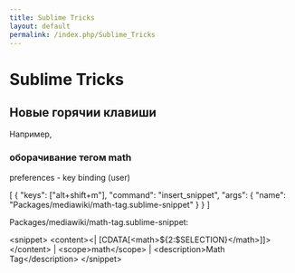 ```yaml
---
title: Sublime Tricks
layout: default
permalink: /index.php/Sublime_Tricks
---
```


# Sublime Tricks



## Новые горячии клавиши

Например, 

### оборачивание тегом math

preferences - key binding (user)

 [
  { "keys": ["alt+shift+m"], "command": "insert_snippet", "args": { "name": "Packages/mediawiki/math-tag.sublime-snippet" } }
 ]

Packages/mediawiki/math-tag.sublime-snippet:

 &lt;snippet&gt;
     &lt;content&gt;&lt;|  [CDATA[&lt;math&gt;${2:$SELECTION}&lt;/math&gt;]]&gt;&lt;/content&gt; |     &lt;scope&gt;math&lt;/scope&gt; |     &lt;description&gt;Math Tag&lt;/description&gt;
 &lt;/snippet&gt;